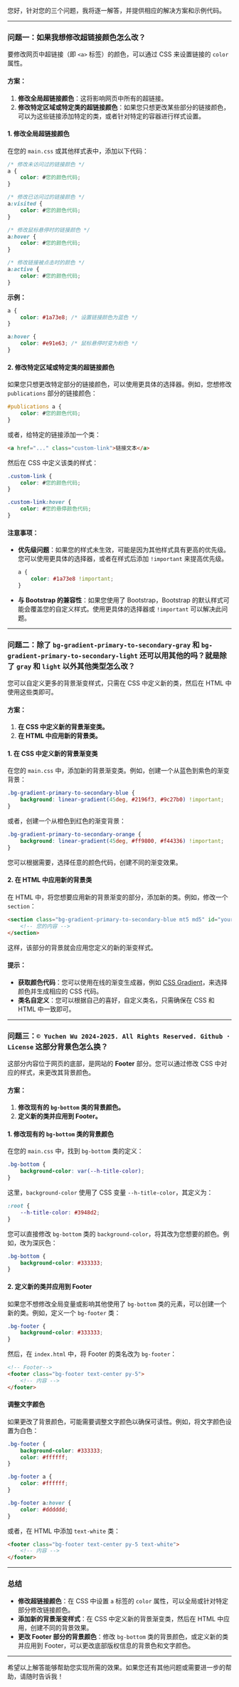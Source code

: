 您好，针对您的三个问题，我将逐一解答，并提供相应的解决方案和示例代码。

---

### **问题一：如果我想修改超链接颜色怎么改？**

要修改网页中超链接（即 `<a>` 标签）的颜色，可以通过 CSS 来设置链接的 `color` 属性。

#### **方案：**

1. **修改全局超链接颜色**：这将影响网页中所有的超链接。
2. **修改特定区域或特定类的超链接颜色**：如果您只想更改某些部分的链接颜色，可以为这些链接添加特定的类，或者针对特定的容器进行样式设置。

#### **1. 修改全局超链接颜色**

在您的 `main.css` 或其他样式表中，添加以下代码：

```css
/* 修改未访问过的链接颜色 */
a {
    color: #您的颜色代码;
}

/* 修改已访问过的链接颜色 */
a:visited {
    color: #您的颜色代码;
}

/* 修改鼠标悬停时的链接颜色 */
a:hover {
    color: #您的颜色代码;
}

/* 修改链接被点击时的颜色 */
a:active {
    color: #您的颜色代码;
}
```

**示例：**

```css
a {
    color: #1a73e8; /* 设置链接颜色为蓝色 */
}

a:hover {
    color: #e91e63; /* 鼠标悬停时变为粉色 */
}
```

#### **2. 修改特定区域或特定类的超链接颜色**

如果您只想更改特定部分的链接颜色，可以使用更具体的选择器。例如，您想修改 `publications` 部分的链接颜色：

```css
#publications a {
    color: #您的颜色代码;
}
```

或者，给特定的链接添加一个类：

```html
<a href="..." class="custom-link">链接文本</a>
```

然后在 CSS 中定义该类的样式：

```css
.custom-link {
    color: #您的颜色代码;
}

.custom-link:hover {
    color: #您的悬停颜色代码;
}
```

#### **注意事项：**

- **优先级问题**：如果您的样式未生效，可能是因为其他样式具有更高的优先级。您可以使用更具体的选择器，或者在样式后添加 `!important` 来提高优先级。

  ```css
  a {
      color: #1a73e8 !important;
  }
  ```

- **与 Bootstrap 的兼容性**：如果您使用了 Bootstrap，Bootstrap 的默认样式可能会覆盖您的自定义样式。使用更具体的选择器或 `!important` 可以解决此问题。

---

### **问题二：除了 `bg-gradient-primary-to-secondary-gray` 和 `bg-gradient-primary-to-secondary-light` 还可以用其他的吗？就是除了 `gray` 和 `light` 以外其他类型怎么改？**

您可以自定义更多的背景渐变样式，只需在 CSS 中定义新的类，然后在 HTML 中使用这些类即可。

#### **方案：**

1. **在 CSS 中定义新的背景渐变类。**
2. **在 HTML 中应用新的背景类。**

#### **1. 在 CSS 中定义新的背景渐变类**

在您的 `main.css` 中，添加新的背景渐变类。例如，创建一个从蓝色到紫色的渐变背景：

```css
.bg-gradient-primary-to-secondary-blue {
    background: linear-gradient(45deg, #2196f3, #9c27b0) !important;
}
```

或者，创建一个从橙色到红色的渐变背景：

```css
.bg-gradient-primary-to-secondary-orange {
    background: linear-gradient(45deg, #ff9800, #f44336) !important;
}
```

您可以根据需要，选择任意的颜色代码，创建不同的渐变效果。

#### **2. 在 HTML 中应用新的背景类**

在 HTML 中，将您想要应用新的背景渐变的部分，添加新的类。例如，修改一个 `section`：

```html
<section class="bg-gradient-primary-to-secondary-blue mt5 md5" id="your-section-id">
    <!-- 您的内容 -->
</section>
```

这样，该部分的背景就会应用您定义的新的渐变样式。

#### **提示：**

- **获取颜色代码**：您可以使用在线的渐变生成器，例如 [CSS Gradient](https://cssgradient.io/)，来选择颜色并生成相应的 CSS 代码。
- **类名自定义**：您可以根据自己的喜好，自定义类名，只需确保在 CSS 和 HTML 中一致即可。

---

### **问题三：`© Yuchen Wu 2024-2025. All Rights Reserved. Github · License` 这部分背景色怎么换？**

这部分内容位于网页的底部，是网站的 **Footer** 部分。您可以通过修改 CSS 中对应的样式，来更改其背景颜色。

#### **方案：**

1. **修改现有的 `bg-bottom` 类的背景颜色。**
2. **定义新的类并应用到 Footer。**

#### **1. 修改现有的 `bg-bottom` 类的背景颜色**

在您的 `main.css` 中，找到 `bg-bottom` 类的定义：

```css
.bg-bottom {
    background-color: var(--h-title-color);
}
```

这里，`background-color` 使用了 CSS 变量 `--h-title-color`，其定义为：

```css
:root {
    --h-title-color: #3948d2;
}
```

您可以直接修改 `bg-bottom` 类的 `background-color`，将其改为您想要的颜色。例如，改为深灰色：

```css
.bg-bottom {
    background-color: #333333;
}
```

#### **2. 定义新的类并应用到 Footer**

如果您不想修改全局变量或影响其他使用了 `bg-bottom` 类的元素，可以创建一个新的类。例如，定义一个 `bg-footer` 类：

```css
.bg-footer {
    background-color: #333333;
}
```

然后，在 `index.html` 中，将 Footer 的类名改为 `bg-footer`：

```html
<!-- Footer-->
<footer class="bg-footer text-center py-5">
    <!-- 内容 -->
</footer>
```

#### **调整文字颜色**

如果更改了背景颜色，可能需要调整文字颜色以确保可读性。例如，将文字颜色设置为白色：

```css
.bg-footer {
    background-color: #333333;
    color: #ffffff;
}

.bg-footer a {
    color: #ffffff;
}

.bg-footer a:hover {
    color: #dddddd;
}
```

或者，在 HTML 中添加 `text-white` 类：

```html
<footer class="bg-footer text-center py-5 text-white">
    <!-- 内容 -->
</footer>
```

---

### **总结**

- **修改超链接颜色**：在 CSS 中设置 `a` 标签的 `color` 属性，可以全局或针对特定部分修改链接颜色。
- **添加新的背景渐变样式**：在 CSS 中定义新的背景渐变类，然后在 HTML 中应用，创建不同的背景效果。
- **更改 Footer 部分的背景颜色**：修改 `bg-bottom` 类的背景颜色，或定义新的类并应用到 Footer，可以更改底部版权信息的背景色和文字颜色。

---

希望以上解答能够帮助您实现所需的效果。如果您还有其他问题或需要进一步的帮助，请随时告诉我！